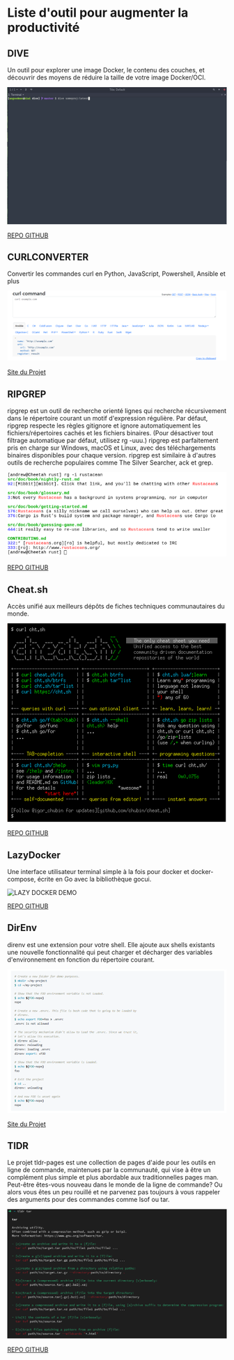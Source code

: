 # Liste d'outil pour augmenter la productivité

## DIVE

Un outil pour explorer une image Docker, le contenu des couches, et découvrir des moyens de réduire la taille de votre image Docker/OCI.

![DIVE DEMO](../img/logo-app/dive_demo.gif)

[REPO GITHUB](https://github.com/wagoodman/dive)

## CURLCONVERTER

Convertir les commandes curl en Python, JavaScript, Powershell, Ansible et plus

![CURL CONVERTER](../img/logo-app/curl_converter.png)

[Site du Projet ](https://curlconverter.com/)

## RIPGREP

ripgrep est un outil de recherche orienté lignes qui recherche récursivement dans le répertoire courant un motif d'expression régulière. Par défaut, ripgrep respecte les règles gitignore et ignore automatiquement les fichiers/répertoires cachés et les fichiers binaires. (Pour désactiver tout filtrage automatique par défaut, utilisez rg -uuu.) ripgrep est parfaitement pris en charge sur Windows, macOS et Linux, avec des téléchargements binaires disponibles pour chaque version. ripgrep est similaire à d'autres outils de recherche populaires comme The Silver Searcher, ack et grep.

![RIPGREP](../img/logo-app/ripgrep1.png)

[REPO GITHUB](https://github.com/BurntSushi/ripgrep)

## Cheat.sh

Accès unifié aux meilleurs dépôts de fiches techniques communautaires du monde.

![DIVE DEMO](../img/logo-app/cheat_cheet_sh.png)

[REPO GITHUB](https://github.com/chubin/cheat.sh)

## LazyDocker

Une interface utilisateur terminal simple à la fois pour docker et docker-compose, écrite en Go avec la bibliothèque gocui.

![LAZY DOCKER DEMO](../img/logo-app/lazy_docker_demo.gif)

[REPO GITHUB](https://github.com/jesseduffield/lazydocker)

## DirEnv

direnv est une extension pour votre shell. Elle ajoute aux shells existants une nouvelle fonctionnalité qui peut charger et décharger des variables d'environnement en fonction du répertoire courant.

![DIRENV](../img/logo-app/direnv.png)

[Site du Projet ](https://direnv.net/)

## TlDR

Le projet tldr-pages est une collection de pages d'aide pour les outils en ligne de commande, maintenues par la communauté, qui vise à être un complément plus simple et plus abordable aux traditionnelles pages man.
Peut-être êtes-vous nouveau dans le monde de la ligne de commande? Ou alors vous êtes un peu rouillé et ne parvenez pas toujours à vous rappeler des arguments pour des commandes comme lsof ou tar.

![TLDR ](../img/logo-app/tldr-dark.png)

[REPO GITHUB](https://github.com/tldr-pages/tldr)
